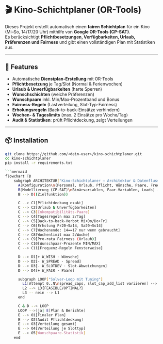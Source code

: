 # 🎬 Kino-Schichtplaner (OR-Tools)

Dieses Projekt erstellt automatisch einen **fairen Schichtplan** für ein Kino (Mi–So, 14/17/20 Uhr) mithilfe von **Google OR-Tools (CP-SAT)**.  
Es berücksichtigt **Pflichtbesetzungen, Verfügbarkeiten, Urlaub, Präferenzen und Fairness** und gibt einen vollständigen Plan mit Statistiken aus.

---

## 🚀 Features

- Automatische **Dienstplan-Erstellung** mit OR-Tools
- **Pflichtbesetzung** je Tag/Slot (Normal & Ferienwochen)
- **Urlaub & Unverfügbarkeiten** (harte Sperren)
- **Wunschschichten** (weiche Präferenzen)
- **Wunschpaare** inkl. Min/Max-Prozentband und Bonus
- **Fairness-Regeln** (Lastverteilung, Slot-Typ-Fairness)
- **Erholungsregeln** (Back-to-back-Einsätze verhindern)
- **Wochen- & Tageslimits** (max. 2 Einsätze pro Woche/Tag)
- **Audit & Statistiken**: prüft Pflichtdeckung, zeigt Verteilungen

---

## 📦 Installation

```bash
git clone https://github.com/<dein-user>/kino-schichtplaner.git
cd kino-schichtplaner
pip install -r requirements.txt

```mermaid
flowchart TD
    subgraph ARCHITEKTUR["Kino-Schichtplaner – Architektur & Datenfluss"]
      A[Konfiguration\n(Personal, Urlaub, Pflicht, Wünsche, Paare, Frequenz, Tuning)] --> B
      B[Modellierung (CP-SAT)\nBinärvariablen, Paar-Variablen, Loads] --> C{Harte Regeln}
      B --> D((Zielfunktion))

      C --> C1[Pflichtdeckung exakt]
      C --> C2[Urlaub & Unverfügbarkeiten]
      C --> C3[Inkompatibilitäts-Paare]
      C --> C4[Tagesregeln max 2/Tag]
      C --> C5[Back-to-back-Verbot Mi+Do/Do+Fr]
      C --> C6[Erholung Fr20→Sa14, Sa20→So14]
      C --> C7[Wochenende: 14==17 nur wenn gebraucht]
      C --> C8[Wochenlimit max 2/Woche]
      C --> C9[Pro-rata Fairness (Urlaub)]
      C --> C10[Wunschpaar-Prozente MIN/MAX]
      C --> C11[Frequenz-Regeln Fensterweise]

      D --> D1[+ W_WISH · Wünsche]
      D --> D2[- W_SPREAD · Spread]
      D --> D3[- W_SLOTDEV · Slot-Abweichungen]
      D --> D4[+ W_PAIR · Paare]

      subgraph LOOP["Solver-Loop mit Tuning"]
        L1[Attempt 0..N\nspread_caps, slot_cap_add_list variieren] --> L2[Seeds 1..k\nrandom_seed wechseln]
        L2 --> L3{FEASIBLE/OPTIMAL?}
        L3 -- nein --> L1
      end

      C & D --> LOOP
      LOOP -->|ja| E[Plan & Berichte]
      E --> O1[Finaler Plan]
      E --> O2[Audit Pflichtdeckung]
      E --> O3[Verteilung gesamt]
      E --> O4[Verteilung je Slottyp]
      E --> O5[Wunschpaare-Statistik]
    end

